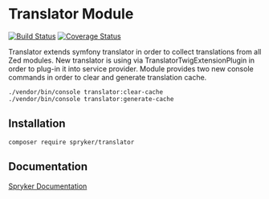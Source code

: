 # Translator Module
[![Build Status](https://travis-ci.org/spryker/translator.svg)](https://travis-ci.org/spryker/translator)
[![Coverage Status](https://coveralls.io/repos/github/spryker/translator/badge.svg)](https://coveralls.io/github/spryker/translator)

Translator extends symfony translator in order to collect translations from all Zed modules.
New translator is using via TranslatorTwigExtensionPlugin in order to plug-in it into service provider.
Module provides two new console commands in order to clear and generate translation cache.
```
./vendor/bin/console translator:clear-cache
./vendor/bin/console translator:generate-cache
```

## Installation

```
composer require spryker/translator
```

## Documentation

[Spryker Documentation](https://academy.spryker.com/developing_with_spryker/module_guide/modules.html)
